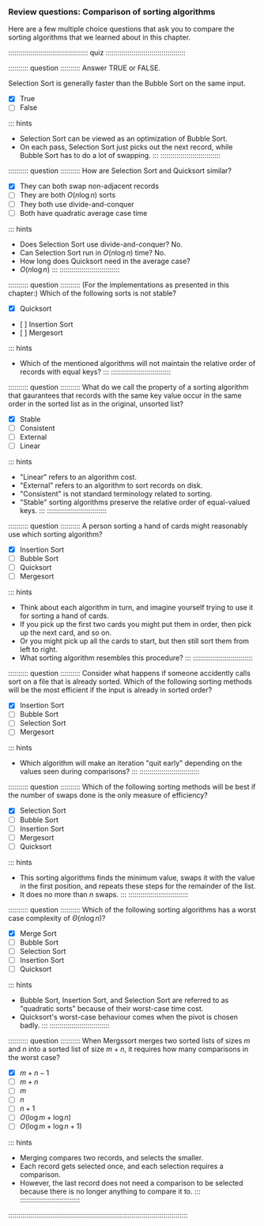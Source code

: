 
### Review questions: Comparison of sorting algorithms

Here are a few multiple choice questions that ask you to compare the
sorting algorithms that we learned about in this chapter.

:::::::::::::::::::::::::::::::::::::::: quiz ::::::::::::::::::::::::::::::::::::::::

:::::::::: question ::::::::::
Answer TRUE or FALSE.

Selection Sort is generally faster than the Bubble Sort on the same input.

- [x] True
- [ ] False

::: hints
- Selection Sort can be viewed as an optimization of Bubble Sort.
- On each pass, Selection Sort just picks out the next record, 
while Bubble Sort has to do a lot of swapping.
:::
::::::::::::::::::::::::::::::



:::::::::: question ::::::::::
How are Selection Sort and Quicksort similar?

- [x] They can both swap non-adjacent records
- [ ] They are both $O(n \log n)$ sorts
- [ ] They both use divide-and-conquer
- [ ] Both have quadratic average case time

::: hints
- Does Selection Sort use divide-and-conquer? No.
- Can Selection Sort run in $O(n \log n)$ time? No.
- How long does Quicksort need in the average case?
- $O(n \log n)$ 
:::
::::::::::::::::::::::::::::::



:::::::::: question ::::::::::
(For the implementations as presented in this chapter:) 
Which of the following sorts is not stable?

- [x] Quicksort
- [ ] Insertion Sort
- [ ] Mergesort

::: hints
- Which of the mentioned algorithms will not maintain the
relative order of records with equal keys?
:::
::::::::::::::::::::::::::::::


<!-- 
:::::::::: question ::::::::::
Which sorting algorithm makes use of Insertion Sort's best case behavior?

- [x] Shellsort
- [ ] Heapsort
- [ ] Radix Sort
- [ ] Mergesort

::: hints
- Which algorithm works by performing a series of Insertion Sorts on carefully selected sublists?
:::
::::::::::::::::::::::::::::::
-->


:::::::::: question ::::::::::
What do we call the property of a sorting
algorithm that gaurantees that records with the same key value
occur in the same order in the sorted list as in the original,
unsorted list?

- [x] Stable
- [ ] Consistent
- [ ] External
- [ ] Linear

::: hints
- "Linear" refers to an algorithm cost.
- "External" refers to an algorithm to sort records on disk.
- "Consistent" is not standard terminology related to sorting.
- "Stable" sorting algorithms preserve the relative order of equal-valued keys.
:::
::::::::::::::::::::::::::::::



:::::::::: question ::::::::::
A person sorting a hand of cards might reasonably use which sorting algorithm?

- [x] Insertion Sort
- [ ] Bubble Sort
- [ ] Quicksort
- [ ] Mergesort

::: hints
- Think about each algorithm in turn, and imagine yourself trying to use it for sorting a hand of cards.
- If you pick up the first two cards you might put them in order, then pick up the next card, and so on.
- Or you might pick up all the cards to start, but then still sort them from left to right.
- What sorting algorithm resembles this procedure?
:::
::::::::::::::::::::::::::::::



:::::::::: question ::::::::::
Consider what happens if someone
accidently calls sort on a file that is already sorted.
Which of the following sorting methods will be the most
efficient if the input is already in sorted order?

- [x] Insertion Sort
- [ ] Bubble Sort
- [ ] Selection Sort
- [ ] Mergesort

::: hints
- Which algorithm will make an iteration "quit early"
depending on the values seen during comparisons?
:::
::::::::::::::::::::::::::::::



:::::::::: question ::::::::::
Which of the following sorting methods will be best 
if the number of swaps done is the only measure of efficiency?

- [x] Selection Sort
- [ ] Bubble Sort
- [ ] Insertion Sort
- [ ] Mergesort
- [ ] Quicksort

::: hints
- This sorting algorithms finds the minimum value, swaps it
with the value in the first position, and repeats these steps
for the remainder of the list.
- It does no more than $n$ swaps.
:::
::::::::::::::::::::::::::::::



:::::::::: question ::::::::::
Which of the following sorting algorithms has a worst case complexity of
$\Theta(n \log n)$?

- [x] Merge Sort
- [ ] Bubble Sort
- [ ] Selection Sort
- [ ] Insertion Sort
- [ ] Quicksort

::: hints
- Bubble Sort, Insertion Sort, and Selection Sort are
referred to as "quadratic sorts" because of their worst-case time cost.
- Quicksort's worst-case behaviour comes when the pivot is chosen badly.
:::
::::::::::::::::::::::::::::::



:::::::::: question ::::::::::
When Mergssort merges two sorted lists of sizes $m$ and $n$ 
into a sorted list of size $m+n$, it requires how many comparisons in the worst case?

- [x] $m+n-1$
- [ ] $m+n$
- [ ] $m$
- [ ] $n$
- [ ] $n+1$
- [ ] $O(\log m + \log n)$
- [ ] $O(\log m + \log n + 1)$

::: hints
- Merging compares two records, and selects the smaller.
- Each record gets selected once, and each selection requires a comparison.
- However, the last record does not need a comparison to be
selected because there is no longer anything to compare it to.
:::
::::::::::::::::::::::::::::::

::::::::::::::::::::::::::::::::::::::::::::::::::::::::::::::::::::::::::::::::::::::::::

